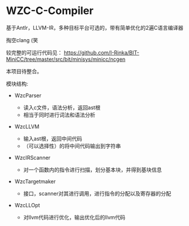 # WZC-C-Compiler
基于Antlr，LLVM-IR，多种目标平台可选的，带有简单优化的2遍C语言编译器

掏空clang (笑

较完整的可运行代码见： https://github.com/I-Rinka/BIT-MiniCC/tree/master/src/bit/minisys/minicc/ncgen

本项目待整合。

模块结构: 

+ WzcParser
    + 读入c文件，语法分析，返回ast根 
    + 相当于同时进行词法和语法分析

+ WzcLLVM
    + 输入ast根，返回中间代码
    + （可以选择性）的将中间代码输出到字符串 

+ WzcIRScanner
    + 对一个函数内的指令进行扫描，划分基本块，并得到基块信息 

+ WzcTargetmaker
    + 接口，scanner对其进行调用，进行指令的分配以及寄存器的分配 

+ WzcLLOpt
    + 对llvm代码进行优化，输出优化后的llvm代码
